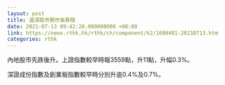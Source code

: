 ```yaml
---
layout: post
title: 滬深股市開市後靠穩
date: 2021-07-13 09:42:28.000000000 +08:00
link: https://news.rthk.hk/rthk/ch/component/k2/1600481-20210713.htm
categories: rthk
---
```


內地股市先跌後升。上證指數較早時報3559點，升11點，升幅0.3%。

深證成份指數及創業板指數較早時分別升逾0.4%及0.7%。
